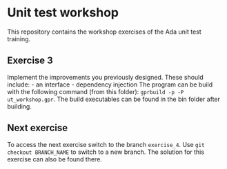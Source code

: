 # Unit test workshop
This repository contains the workshop exercises of the Ada unit test training.

## Exercise 3
Implement the improvements you previously designed. These should include:
	- an interface​
	- dependency injection​
The program can be build with the following command (from this folder): `gprbuild -p -P ut_workshop.gpr`.
The build executables can be found in the bin folder after building.

## Next exercise
To access the next exercise switch to the branch `exercise_4`. Use `git checkout BRANCH_NAME` to switch to a new branch.
The solution for this exercise can also be found there.
